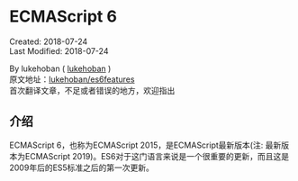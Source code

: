 # ECMAScript 6
Created: 2018-07-24  
Last Modified: 2018-07-24

By lukehoban ( [lukehoban](https://github.com/lukehoban) )  
原文地址：[lukehoban/es6features](https://github.com/lukehoban/es6features)  
首次翻译文章，不足或者错误的地方，欢迎指出

## 介绍
ECMAScript 6，也称为ECMAScript 2015，是ECMAScript最新版本(注: 最新版本为ECMAScript 2019)。ES6对于这门语言来说是一个很重要的更新，而且这是2009年后的ES5标准之后的第一次更新。